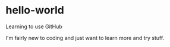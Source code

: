 # hello-world
Learning to use GitHub

I'm fairly new to coding and just want to learn more and try stuff.
